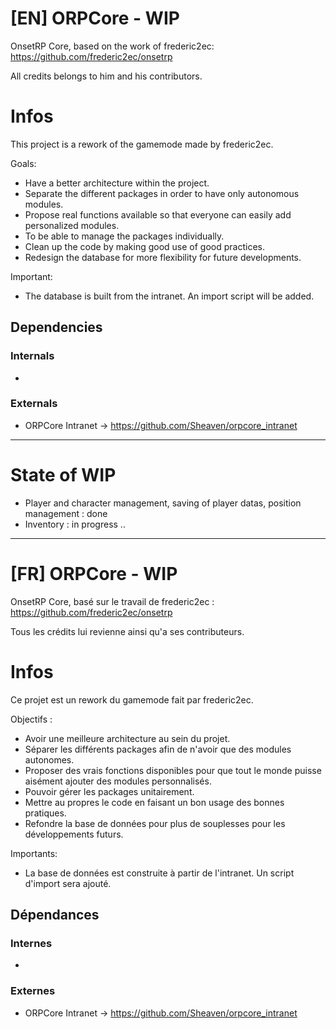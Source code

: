 # [EN] ORPCore - WIP
OnsetRP Core, based on the work of frederic2ec: https://github.com/frederic2ec/onsetrp

All credits belongs to him and his contributors.

# Infos
This project is a rework of the gamemode made by frederic2ec.

Goals:
- Have a better architecture within the project.
- Separate the different packages in order to have only autonomous modules.
- Propose real functions available so that everyone can easily add personalized modules.
- To be able to manage the packages individually.
- Clean up the code by making good use of good practices.
- Redesign the database for more flexibility for future developments.

Important:
- The database is built from the intranet. An import script will be added.

## Dependencies
### Internals
- 
### Externals
- ORPCore Intranet → https://github.com/Sheaven/orpcore_intranet

---

# State of WIP

- Player and character management, saving of player datas, position management : done
- Inventory : in progress ..





---

# [FR] ORPCore - WIP
OnsetRP Core, basé sur le travail de frederic2ec : https://github.com/frederic2ec/onsetrp

Tous les crédits lui revienne ainsi qu'a ses contributeurs.

# Infos
Ce projet est un rework du gamemode fait par frederic2ec.

Objectifs :
- Avoir une meilleure architecture au sein du projet.
- Séparer les différents packages afin de n'avoir que des modules autonomes.
- Proposer des vrais fonctions disponibles pour que tout le monde puisse aisément ajouter des modules personnalisés.
- Pouvoir gérer les packages unitairement.
- Mettre au propres le code en faisant un bon usage des bonnes pratiques.
- Refondre la base de données pour plus de souplesses pour les développements futurs.

Importants:
- La base de données est construite à partir de l'intranet. Un script d'import sera ajouté.

## Dépendances
### Internes
- 
### Externes
- ORPCore Intranet → https://github.com/Sheaven/orpcore_intranet
